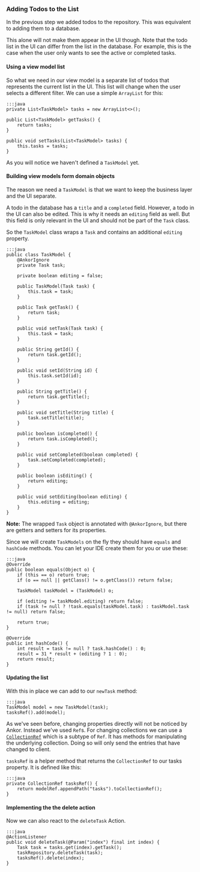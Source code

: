 ### Adding Todos to the List

In the previous step we added todos to the repository. 
This was equivalent to adding them to a database.

This alone will not make them appear in the UI though.
Note that the todo list in the UI can differ from the list in the database.
For example, this is the case when the user only wants to see the active or completed tasks.

#### Using a view model list

So what we need in our view model is a separate list of todos that represents the current list in the UI.
This list will change when the user selects a different filter.
We can use a simple `ArrayList` for this:

    :::java
    private List<TaskModel> tasks = new ArrayList<>();
    
    public List<TaskModel> getTasks() {
        return tasks;
    }

    public void setTasks(List<TaskModel> tasks) {
        this.tasks = tasks;
    }

  
As you will notice we haven't defined a `TaskModel` yet. 

#### Building view models form domain objects

The reason we need a `TaskModel` is that we want to keep the business layer and the UI separate.

A todo in the database has a `title` and a `completed` field.
However, a todo in the UI can also be edited. 
This is why it needs an `editing` field as well.
But this field is only relevant in the UI and should not be part of the `Task` class.

So the `TaskModel` class wraps a `Task` and contains an additional `editing` property.

    :::java
    public class TaskModel {
        @AnkorIgnore
        private Task task;
    
        private boolean editing = false;
    
        public TaskModel(Task task) {
            this.task = task;
        }
    
        public Task getTask() {
            return task;
        }
    
        public void setTask(Task task) {
            this.task = task;
        }
    
        public String getId() {
            return task.getId();
        }
    
        public void setId(String id) {
            this.task.setId(id);
        }
    
        public String getTitle() {
            return task.getTitle();
        }
    
        public void setTitle(String title) {
            task.setTitle(title);
        }
    
        public boolean isCompleted() {
            return task.isCompleted();
        }
    
        public void setCompleted(boolean completed) {
            task.setCompleted(completed);
        }
    
        public boolean isEditing() {
            return editing;
        }
    
        public void setEditing(boolean editing) {
            this.editing = editing;
        }
    }
    
<div class="alert alert-info">
    <strong>Note:</strong>
    The wrapped <code>Task</code> object is annotated with <code>@AnkorIgnore</code>,
    but there are getters and setters for its properties.
</div>
    
Since we will create `TaskModels` on the fly they should have `equals` and `hashCode` methods.
You can let your IDE create them for you or use these:

    :::java
    @Override
    public boolean equals(Object o) {
        if (this == o) return true;
        if (o == null || getClass() != o.getClass()) return false;

        TaskModel taskModel = (TaskModel) o;

        if (editing != taskModel.editing) return false;
        if (task != null ? !task.equals(taskModel.task) : taskModel.task != null) return false;

        return true;
    }

    @Override
    public int hashCode() {
        int result = task != null ? task.hashCode() : 0;
        result = 31 * result + (editing ? 1 : 0);
        return result;
    }

#### Updating the list

With this in place we can add to our `newTask` method:

    :::java
    TaskModel model = new TaskModel(task);
    tasksRef().add(model);
    
As we've seen before, changing properties directly will not be noticed by Ankor. 
Instead we've used `Ref`s.
For changing collections we can use a [`CollectionRef`][1] which is a subtype of `Ref`.
It has methods for manipulating the underlying collection. 
Doing so will only send the entries that have changed to client.

`tasksRef` is a helper method that returns the `CollectionRef` to our tasks property. 
It is defined like this:

    :::java
    private CollectionRef tasksRef() {
        return modelRef.appendPath("tasks").toCollectionRef();
    }
    
#### Implementing the the delete action

Now we can also react to the `deleteTask` Action.

    :::java
    @ActionListener
    public void deleteTask(@Param("index") final int index) {
        Task task = tasks.get(index).getTask();
        taskRepository.deleteTask(task);
        tasksRef().delete(index);
    }

[1]: #linkToDocu
